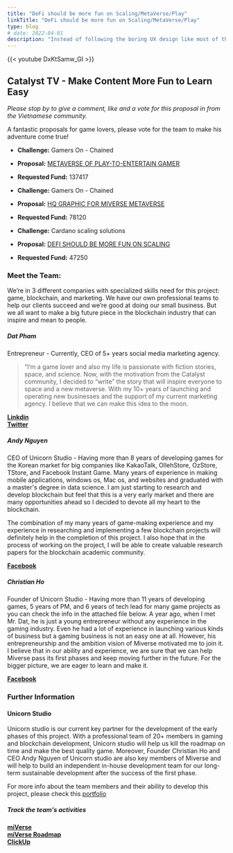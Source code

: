 ```yaml
---
title: "DeFi should be more fun on Scaling/MetaVerse/Play"
linkTitle: "DeFi should be more fun on Scaling/MetaVerse/Play"
type: blog
# date: 2022-04-01
description: "Instead of following the boring UX design like most of the current DEXs, Miverse will give a distinct model to DeFi & GameFi ecosystem. "
---
```


{{<  youtube DxKtSamw_GI >}}

## Catalyst TV - Make Content More Fun to Learn Easy

*Please stop by to give a comment, like and a vote for this proposal in from the Vietnamese community.*

A fantastic proposals for game lovers, please vote for the team to make his adventure come true!

- **Challenge:** Gamers On - Chained
- **Proposal:** [METAVERSE OF PLAY-TO-ENTERTAIN GAMER](https://cardano.ideascale.com/c/idea/397373)  
- **Requested Fund:** 137417

- **Challenge:** Gamers On - Chained
- **Proposal:** [HQ GRAPHIC FOR MIVERSE METAVERSE](https://cardano.ideascale.com/c/idea/397499)  
- **Requested Fund:** 78120

- **Challenge:** Cardano scaling solutions
- **Proposal:** [DEFI SHOULD BE MORE FUN ON SCALING](https://cardano.ideascale.com/c/idea/404556)  
- **Requested Fund:** 47250

### Meet the Team:


We’re in 3 different companies with specialized skills need for this project: game, blockchain, and marketing. We have our own professional teams to help our clients succeed and we’re good at doing our small business. But we all want to make a big future piece in the blockchain industry that can inspire and mean to people.

##### **Dat Pham**
Entrepreneur - Currently, CEO of 5+ years social media marketing agency.

>“I’m a game lover and also my life is passionate with fiction stories, space, and science. Now, with the motivation from the Catalyst community, I decided to “write” the story that will inspire everyone to space and a new metaverse. With my 10+ years of launching and operating new businesses and the support of my current marketing agency. I believe that we can make this idea to the moon. 

[**Linkdin**](https://www.linkedin.com/in/datpham-alfred/)  
[**Twitter**](https://twitter.com/DatPham_Alfred)

##### **Andy Nguyen**
CEO of Unicorn Studio - Having more than 8 years of developing games for the Korean market for big companies like KakaoTalk, OllehStore, OzStore, TStore, and Facebook Instant Game. Many years of experience in making mobile applications, windows os, Mac os, and websites and graduated with a master's degree in data science. I am just starting to research and develop blockchain but feel that this is a very early market and there are many opportunities ahead so I decided to devote all my heart to the blockchain. 

The combination of my many years of game-making experience and my experience in researching and implementing a few blockchain projects will definitely help in the completion of this project. I also hope that in the process of working on the project, I will be able to create valuable research papers for the blockchain academic community.  

[**Facebook**](https://www.facebook.com/ngocnd86)

##### **Christian Ho**
Founder of Unicorn Studio - Having more than 11 years of developing games, 5 years of PM, and 6 years of tech lead for many game projects as you can check the info in the attached file below. A year ago, when I met Mr. Dat, he is just a young entrepreneur without any experience in the gaming industry. Even he had a lot of experience in launching various kinds of business but a gaming business is not an easy one at all. However, his entrepreneurship and the ambition vision of Miverse motivated me to join it. I believe that in our ability and experience, we are sure that we can help Miverse pass its first phases and keep moving further in the future. For the bigger picture, we are eager to learn and make it.  

[**Facebook**](https://www.facebook.com/ho.quochuy.75470)

### Further Information

#### Unicorn Studio
Unicorn studio is our current key partner for the development of the early phases of this project. With a professional team of 20+ members in gaming and blockchain development, Unicorn studio will help us kill the roadmap on time and make the best quality game. Moreover, Founder Christian Ho and CEO Andy Nguyen of Unicorn studio are also key members of Miverse and will help to build an independent in-house development team for our long-term sustainable development after the success of the first phase.

For more info about the team members and their ability to develop this project, please check this [portfolio](https://drive.google.com/file/d/1zi696iR7UKfY_517Jua1o9an933wDXn1/view)

##### Track the team's activities
[**miVerse**](https://miverse.com/)  
[**miVerse Roadmap**](https://docs.google.com/spreadsheets/d/1Vog9sPATv2Cn8eGNG6xsalerib5CfNPA/edit#gid=7495255)  
[**ClickUp**](https://app.clickup.com/25516174/v/l/6-145737873-1)

